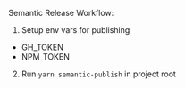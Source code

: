 Semantic Release Workflow:

1) Setup env vars for publishing
  - GH_TOKEN
  - NPM_TOKEN
2) Run `yarn semantic-publish` in project root